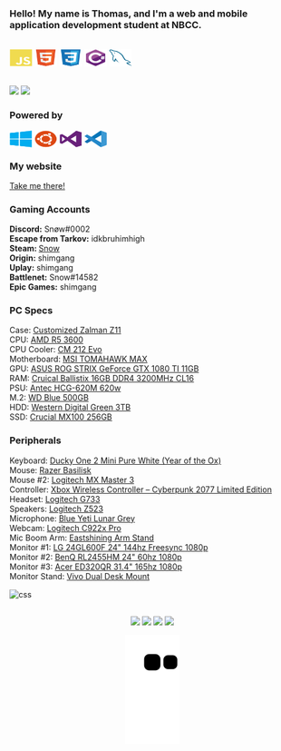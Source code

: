 ### Hello! My name is Thomas, and I'm a web and mobile application development student at NBCC.

<div style="display: inline_block"><br>
  <img align="center" alt="Js" height="30" width="40" src="https://raw.githubusercontent.com/devicons/devicon/master/icons/javascript/javascript-plain.svg">
  <img align="center" alt="HTML" height="30" width="40" src="https://raw.githubusercontent.com/devicons/devicon/master/icons/html5/html5-original.svg">
  <img align="center" alt="CSS" height="30" width="40" src="https://raw.githubusercontent.com/devicons/devicon/master/icons/css3/css3-original.svg">
  <img align="center" alt="Csharp" height="30" width="40" src="https://raw.githubusercontent.com/devicons/devicon/master/icons/csharp/csharp-original.svg">
  <img align="center" alt="SQL" height="30" width="40" src="https://raw.githubusercontent.com/devicons/devicon/master/icons/mysql/mysql-plain.svg">
</div><br><br>

 <div>
  <a href="https://github.com/thomas.graham18"></a>
  <img height="120em" src="https://github-readme-stats.vercel.app/api?username=thomasgraham18&show_icons=true&theme=github_dark&include_all_commits=true&count_private=true"/>
  <img height="120em" src="https://github-readme-stats.vercel.app/api/top-langs/?username=thomasgraham18&layout=compact&langs_count=7&theme=github_dark"/>
</div>

### Powered by

  <div style="display: inline_block">
      <img align="center" alt="Windows" height="30" width="40" src="https://raw.githubusercontent.com/devicons/devicon/master/icons/windows8/windows8-original.svg">
      <img align="center" alt="Ubuntu" height="30" width="40" src="https://raw.githubusercontent.com/devicons/devicon/master/icons/ubuntu/ubuntu-plain.svg">
      <img align="center" alt="Visual Studio" height="30" width="40" src="https://raw.githubusercontent.com/devicons/devicon/master/icons/visualstudio/visualstudio-plain.svg">
      <img align="center" alt="VS Code" height="30" width="40" src="https://raw.githubusercontent.com/devicons/devicon/master/icons/vscode/vscode-original.svg">
  </div>

<div>

### My website

<a href="https://thomasgraham18.me"> Take me there! </a>

### Gaming Accounts

<b>Discord:</b> Snøw#0002 <br>
<b>Escape from Tarkov:</b> idkbruhimhigh <br>
<b>Steam: </b><a class=" setupLink" href="https://steamcommunity.com/id/plssendmegames/">Snow</a> <br>
<b>Origin:</b> shimgang <br>
<b>Uplay:</b> shimgang <br>
<b>Battlenet:</b> Snow#14582 <br>
<b>Epic Games:</b> shimgang <br>


### PC Specs

Case: <a class="setupLink" href="http://www.newegg.ca/Product/Product.aspx?Item=N82E16811235034">Customized
        Zalman Z11</a><br>
CPU: <a class="setupLink"
        href="https://www.amazon.ca/AMD-Ryzen-3600-12-thread-processor/dp/B07STGGQ18/ref=sr_1_1?dchild=1&keywords=3600&qid=1611633957&sr=8-1">AMD
        R5 3600</a><br>
        CPU Cooler: <a class="setupLink"
        href="https://www.amazon.com/Cooler-Master-Hyper-Direct-Contact/dp/B005O65JXI">CM 212 Evo</a><br>
Motherboard: <a class="setupLink"
        href="https://www.amazon.ca/MSI-Arsenal-Crossfire-Motherboard-Tomahawk/dp/B07WF6ZQST/ref=sr_1_1?dchild=1&keywords=tomahawk+max&qid=1611634008&sr=8-1">MSI
        TOMAHAWK MAX</a><br>
GPU: <a class="setupLink"
        href="https://www.amazon.com/STRIX-GeForce-Gaming-Graphics-ROG-STRIX-GTX1080TI-11G-GAMING/dp/B06XY25VTC/ref=sr_1_1?dchild=1&keywords=ASUS+Strix+1080ti&qid=1608360987&sr=8-1&th=1">ASUS
        ROG STRIX GeForce GTX 1080 TI 11GB</a><br>
RAM: <a class="setupLink"
    href="https://www.amazon.ca/gp/product/B083TRRT16/ref=ppx_yo_dt_b_asin_title_o01_s00?ie=UTF8&psc=1">Cruical
    Ballistix 16GB DDR4 3200MHz CL16</a><br>
PSU: <a class="setupLink" href="http://www.newegg.ca/Product/Product.aspx?Item=N82E16817371059">Antec HCG-620M
    620w</a><br>
M.2: <a class="setupLink" href="https://www.amazon.ca/dp/B07YFF3JCN/ref=twister_B082KVPKQ5?_encoding=UTF8&psc=1">WD Blue 500GB </a><br>
HDD: <a class="setupLink" href="http://www.newegg.ca/Product/Product.aspx?Item=N82E16822136874">Western Digital
    Green 3TB</a><br>
SSD: <a class="setupLink" href="http://www.newegg.ca/Product/Product.aspx?Item=N82E16820148820">Crucial MX100
    256GB</a><br>


### Peripherals

Keyboard: <a class="setupLink"
    href="https://mechanicalkeyboards.com/shop/index.php?l=product_detail&p=5027">Ducky One 2 Mini Pure White (Year of the Ox)</a><br>
Mouse: <a class="setupLink"
    href="https://www.amazon.ca/Logitech-G602-Wireless-Gaming-Mouse/dp/B00E4MQODC/ref=sr_1_1?ie=UTF8&qid=1471475513&sr=8-1&keywords=Logitech+G602">Razer
    Basilisk</a><br>
Mouse #2: <a class="setupLink" href="https://www.amazon.ca/Logitech-Master-Advanced-Wireless-Mouse/dp/B07S395RWD/ref=sr_1_3?crid=2HBU2GXNG4M3S&keywords=Logitech+MX+Master+3&qid=1644733657&s=electronics&sprefix=logitech+mx+master+3%2Celectronics%2C140&sr=1-3">Logitech MX Master 3</a> <br>
Controller: <a class="setupLink"
    href="https://www.amazon.com/Xbox-Wireless-Controller-Cyberpunk-Limited-one/dp/B086HMFYFD/ref=sr_1_1?crid=35TK2SQYC4IZU&dchild=1&keywords=cyberpunk+2077+controller&qid=1608361317&sprefix=cyberpunk,aps,282&sr=8-1">Xbox
    Wireless Controller – Cyberpunk 2077 Limited Edition</a><br>
Headset: <a class="setupLink"
    href="https://www.amazon.ca/Logitech%C2%A0G633-Artemis-Spectrum-Surround-981-000586/dp/B013P0K8OE/ref=sr_1_1?ie=UTF8&qid=1471475534&sr=8-1&keywords=Logitech+G633">Logitech
    G733</a><br>
Speakers: <a class="setupLink"
    href="https://www.amazon.ca/Logitech-Speaker-System-Z523-Subwoofer/dp/B002FU5QMK/ref=sr_1_1?ie=UTF8&qid=1471475558&sr=8-1&keywords=Logitech+Z523">Logitech
    Z523</a><br>
Microphone: <a class="setupLink"
    href="https://www.amazon.ca/Blue-Yeti-USB-Microphone-Lunar/dp/B07CYCK39B/ref=sr_1_1?keywords=Blue-Yeti-USB+grey&qid=1587480400&sr=8-1">Blue
    Yeti Lunar Grey</a><br>
Webcam: <a class="setupLink" href="https://www.amazon.ca/Logitech-Stream-Webcam-Streaming-960-001176/dp/B01LXCDPPK/ref=sr_1_3?crid=33SZKY9KFIFVP&keywords=Logitech+C922x+Pro&qid=1644733697&s=electronics&sprefix=logitech+c922x+pro%2Celectronics%2C131&sr=1-3">Logitech C922x Pro</a><br>
Mic Boom Arm: <a class="setupLink"
    href="https://www.amazon.ca/gp/product/B076ZKGZ5X/ref=ppx_yo_dt_b_asin_title_o04_s00?ie=UTF8&psc=1">Eastshining
    Arm Stand </a><br>
Monitor #1: <a class="setupLink"
    href="https://www.amazon.ca/LG-Ultragear-24GL600F-B-FreeSync-Technology/dp/B07NHSJ1RF/ref=sr_1_1?keywords=LG+24GL600F&qid=1587480416&sr=8-1">LG
    24GL600F 24" 144hz Freesync 1080p</a><br>
Monitor #2: <a class="setupLink"
    href="https://www.amazon.ca/BenQ-24-inch-Console-Monitor-RL2455HM/dp/B007HSKSMI/ref=sr_1_2?ie=UTF8&qid=1471475609&sr=8-2&keywords=BenQ+RL2755HM">BenQ
    RL2455HM 24" 60hz 1080p</a><br>
Monitor #3: <a class="setupLink"
    href="https://www.bestbuy.ca/en-ca/product/acer-31-5-fhd-165hz-1ms-gtg-curved-va-led-freesync-gaming-monitor-ed320qr-sbiipx-black/14763270">Acer
    ED320QR 31.4" 165hz 1080p </a><br>
Monitor Stand: <a class="setupLink"
    href="https://www.amazon.ca/gp/product/B009S750LA/ref=ppx_yo_dt_b_asin_title_o05_s01?ie=UTF8&psc=1">Vivo Dual
    Desk Mount </a><br>
</div>

</div>
   <img align="center" alt="css" src="https://c.tenor.com/57w9du3NrV0AAAAd/css-html.gif">
</div>

  ##

<div style="text-align:center">
  <a href="https://www.youtube.com/channel/UCiT5ZSmf53zcWzIPNPasJiQ" target="_blank"><img src="https://img.shields.io/badge/YouTube-FF0000?style=for-the-badge&logo=youtube&logoColor=white" target="_blank"></a>
  <a href="https://www.twitch.tv/idkbruhimhigh" target="_blank"><img src="https://img.shields.io/badge/Twitch-9146FF?style=for-the-badge&logo=twitch&logoColor=white" target="_blank"></a>
  <a href="https://discord.gg/dSDr2ypVC4" target="_blank"><img src="https://img.shields.io/badge/Discord-7289DA?style=for-the-badge&logo=discord&logoColor=white" target="_blank"></a>
  <a href = "mailto:thomas.graham18@outlook.com"><img src="https://img.shields.io/badge/-Gmail-%23333?style=for-the-badge&logo=gmail&logoColor=white" target="_blank"></a>

  ![Snake animation](https://github.com/rafaballerini/rafaballerini/blob/output/github-contribution-grid-snake.svg)

</div>

